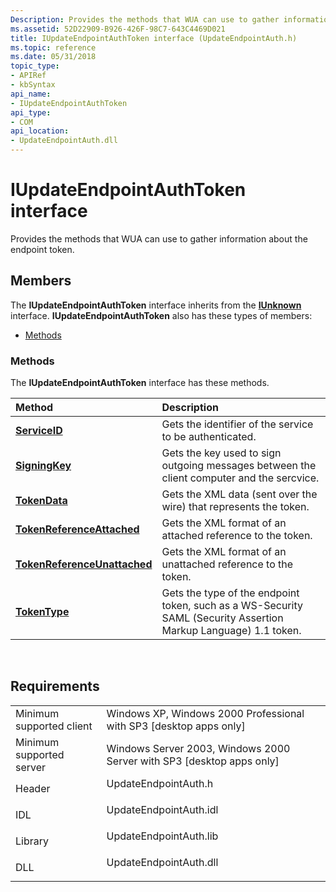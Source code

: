```yaml
---
Description: Provides the methods that WUA can use to gather information about the endpoint token.
ms.assetid: 52D22909-B926-426F-98C7-643C4469D021
title: IUpdateEndpointAuthToken interface (UpdateEndpointAuth.h)
ms.topic: reference
ms.date: 05/31/2018
topic_type: 
- APIRef
- kbSyntax
api_name: 
- IUpdateEndpointAuthToken
api_type: 
- COM
api_location: 
- UpdateEndpointAuth.dll
---
```


# IUpdateEndpointAuthToken interface

Provides the methods that WUA can use to gather information about the endpoint token.

## Members

The **IUpdateEndpointAuthToken** interface inherits from the [**IUnknown**](/windows/win32/api/unknwn/nn-unknwn-iunknown) interface. **IUpdateEndpointAuthToken** also has these types of members:

-   [Methods](#methods)

### Methods

The **IUpdateEndpointAuthToken** interface has these methods.



| Method                                                                                | Description                                                                                                                 |
|:--------------------------------------------------------------------------------------|:----------------------------------------------------------------------------------------------------------------------------|
| [**ServiceID**](iupdateendpointauthtoken-serviceid.md)                               | Gets the identifier of the service to be authenticated.<br/>                                                          |
| [**SigningKey**](iupdateendpointauthtoken-signingkey.md)                             | Gets the key used to sign outgoing messages between the client computer and the sercvice.<br/>                        |
| [**TokenData**](iupdateendpointauthtoken-tokendata.md)                               | Gets the XML data (sent over the wire) that represents the token. <br/>                                               |
| [**TokenReferenceAttached**](iupdateendpointauthtoken-tokenreferenceattached.md)     | Gets the XML format of an attached reference to the token.<br/>                                                       |
| [**TokenReferenceUnattached**](iupdateendpointauthtoken-tokenreferenceunattached.md) | Gets the XML format of an unattached reference to the token.<br/>                                                     |
| [**TokenType**](iupdateendpointauthtoken-tokentype.md)                               | Gets the type of the endpoint token, such as a WS-Security SAML (Security Assertion Markup Language) 1.1 token. <br/> |



 

## Requirements



|                                     |                                                                                                   |
|-------------------------------------|---------------------------------------------------------------------------------------------------|
| Minimum supported client<br/> | Windows XP, Windows 2000 Professional with SP3 \[desktop apps only\]<br/>                   |
| Minimum supported server<br/> | Windows Server 2003, Windows 2000 Server with SP3 \[desktop apps only\]<br/>                |
| Header<br/>                   | <dl> <dt>UpdateEndpointAuth.h</dt> </dl>   |
| IDL<br/>                      | <dl> <dt>UpdateEndpointAuth.idl</dt> </dl> |
| Library<br/>                  | <dl> <dt>UpdateEndpointAuth.lib</dt> </dl> |
| DLL<br/>                      | <dl> <dt>UpdateEndpointAuth.dll</dt> </dl> |



 

 